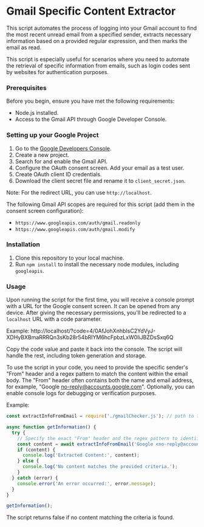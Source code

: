 # Gmail Specific Content Extractor

This script automates the process of logging into your Gmail account to find the most recent unread email from a specified sender, extracts necessary information based on a provided regular expression, and then marks the email as read.

This script is especially useful for scenarios where you need to automate the retrieval of specific information from emails, such as login codes sent by websites for authentication purposes.

### Prerequisites

Before you begin, ensure you have met the following requirements:

- Node.js installed.
- Access to the Gmail API through Google Developer Console.

### Setting up your Google Project

1. Go to the [Google Developers Console](https://console.developers.google.com/).
2. Create a new project.
3. Search for and enable the Gmail API.
4. Configure the OAuth consent screen. Add your email as a test user.
5. Create OAuth client ID credentials.
6. Download the client secret file and rename it to `client_secret.json`.

Note: For the redirect URL, you can use `http://localhost`.

The following Gmail API scopes are required for this script (add them in the consent screen configuration):

- `https://www.googleapis.com/auth/gmail.readonly`
- `https://www.googleapis.com/auth/gmail.modify`

### Installation

1. Clone this repository to your local machine.
2. Run `npm install` to install the necessary node modules, including `googleapis`.

### Usage

Upon running the script for the first time, you will receive a console prompt with a URL for the Google consent screen. It can be opened from any device. After giving the necessary permissions, you'll be redirected to a `localhost` URL with a code parameter.

Example:
http://localhost/?code=4/0AfJohXnhbIsC2YdVyJ-XDHyBXBmaRRRQn3sKb28r54bRIYM6hcFpbzLxW0IiJBZDsSxq6Q


Copy the code value and paste it back into the console. The script will handle the rest, including token generation and storage.

To use the script in your code, you need to provide the specific sender's "From" header and a regex pattern to match the content within the email body. The "From" header often contains both the name and email address, for example, "Google <no-reply@accounts.google.com>". Optionally, you can enable console logs for debugging or verification purposes.

Example:
```javascript
const extractInfoFromEmail = require('./gmailChecker.js'); // path to the script

async function getInformation() {
  try {
    // Specify the exact "From" header and the regex pattern to identify the necessary content.
    const content = await extractInfoFromEmail('Google <no-reply@accounts.google.com>', 'regex-pattern', 'path-to-client_secret.json', true);
    if (content) {
      console.log('Extracted Content:', content);
    } else {
      console.log('No content matches the provided criteria.');
    }
  } catch (error) {
    console.error('An error occurred:', error.message);
  }
}

getInformation();
```

The script returns false if no content matching the criteria is found.